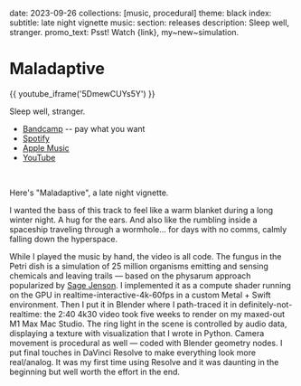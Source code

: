 date: 2023-09-26
collections: [music, procedural]
theme: black
index:
  subtitle: late night vignette
music:
  section: releases
description: Sleep well, stranger.
promo_text: Psst! Watch {link}, my~new~simulation.

Maladaptive
===========

{{ youtube_iframe('5DmewCUYs5Y') }}

Sleep well, stranger.

- [Bandcamp](https://narfdotpl.bandcamp.com/track/maladaptive) -- pay what you want
- [Spotify](https://open.spotify.com/album/18qULw9EP6xvrfuW3ljGBD)
- [Apple Music](https://music.apple.com/pl/album/maladaptive-single/1707499002)
- [YouTube](https://youtu.be/5DmewCUYs5Y)

<br/>

Here's "Maladaptive", a late night vignette.

I wanted the bass of this track to feel like a warm blanket during a long winter night. A hug for the ears. And also like the rumbling inside a spaceship traveling through a wormhole... for days with no comms, calmly falling down the hyperspace.

While I played the music by hand, the video is all code. The fungus in the Petri dish is a simulation of 25 million organisms emitting and sensing chemicals and leaving trails — based on the physarum approach popularized by [Sage Jenson][]. I implemented it as a compute shader running on the GPU in realtime-interactive-4k-60fps in a custom Metal + Swift environment. Then I put it in Blender where I path-traced it in definitely-not-realtime: the 2:40 4k30 video took five weeks to render on my maxed-out M1 Max Mac Studio. The ring light in the scene is controlled by audio data, displaying a texture with visualization that I wrote in Python. Camera movement is procedural as well — coded with Blender geometry nodes. I put final touches in DaVinci Resolve to make everything look more real/analog. It was my first time using Resolve and it was daunting in the beginning but well worth the effort in the end.

  [Sage Jenson]: https://www.sagejenson.com
